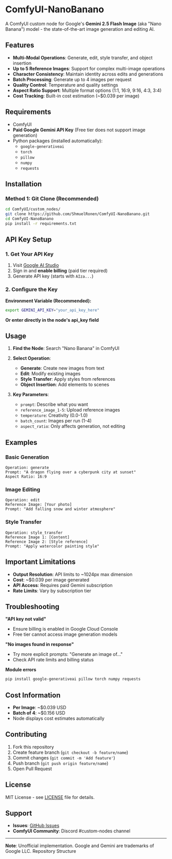 # ComfyUI-NanoBanano

A ComfyUI custom node for Google's **Gemini 2.5 Flash Image** (aka "Nano Banana") model - the state-of-the-art image generation and editing AI.

## Features

- **Multi-Modal Operations**: Generate, edit, style transfer, and object insertion
- **Up to 5 Reference Images**: Support for complex multi-image operations  
- **Character Consistency**: Maintain identity across edits and generations
- **Batch Processing**: Generate up to 4 images per request
- **Quality Control**: Temperature and quality settings
- **Aspect Ratio Support**: Multiple format options (1:1, 16:9, 9:16, 4:3, 3:4)
- **Cost Tracking**: Built-in cost estimation (~$0.039 per image)

## Requirements

- ComfyUI
- **Paid Google Gemini API Key** (Free tier does not support image generation)
- Python packages (installed automatically):
  - `google-generativeai`
  - `torch`
  - `pillow`
  - `numpy`
  - `requests`

## Installation

### Method 1: Git Clone (Recommended)

```bash
cd ComfyUI/custom_nodes/
git clone https://github.com/ShmuelRonen/ComfyUI-NanoBanano.git
cd ComfyUI-NanoBanano
pip install -r requirements.txt
```

## API Key Setup

### 1. Get Your API Key

1. Visit [Google AI Studio](https://aistudio.google.com/app/apikey)
2. Sign in and **enable billing** (paid tier required)
3. Generate API key (starts with `AIza...`)

### 2. Configure the Key

**Environment Variable (Recommended):**
```bash
export GEMINI_API_KEY="your_api_key_here"
```

**Or enter directly in the node's api_key field**

## Usage

1. **Find the Node**: Search "Nano Banana" in ComfyUI
2. **Select Operation**:
   - **Generate**: Create new images from text
   - **Edit**: Modify existing images 
   - **Style Transfer**: Apply styles from references
   - **Object Insertion**: Add elements to scenes

3. **Key Parameters**:
   - `prompt`: Describe what you want
   - `reference_image_1-5`: Upload reference images
   - `temperature`: Creativity (0.0-1.0)
   - `batch_count`: Images per run (1-4)
   - `aspect_ratio`: Only affects generation, not editing

## Examples

### Basic Generation
```
Operation: generate
Prompt: "A dragon flying over a cyberpunk city at sunset"
Aspect Ratio: 16:9
```

### Image Editing
```
Operation: edit  
Reference Image: [Your photo]
Prompt: "Add falling snow and winter atmosphere"
```

### Style Transfer
```
Operation: style_transfer
Reference Image 1: [Content]
Reference Image 2: [Style reference]
Prompt: "Apply watercolor painting style"
```

## Important Limitations

- **Output Resolution**: API limits to ~1024px max dimension
- **Cost**: ~$0.039 per image generated
- **API Access**: Requires paid Gemini subscription
- **Rate Limits**: Vary by subscription tier

## Troubleshooting

**"API key not valid"**
- Ensure billing is enabled in Google Cloud Console
- Free tier cannot access image generation models

**"No images found in response"**
- Try more explicit prompts: "Generate an image of..."
- Check API rate limits and billing status

**Module errors**
```bash
pip install google-generativeai pillow torch numpy requests
```

## Cost Information

- **Per Image**: ~$0.039 USD
- **Batch of 4**: ~$0.156 USD  
- Node displays cost estimates automatically

## Contributing

1. Fork this repository
2. Create feature branch (`git checkout -b feature/name`)
3. Commit changes (`git commit -m 'Add feature'`)
4. Push branch (`git push origin feature/name`)
5. Open Pull Request

## License

MIT License - see [LICENSE](LICENSE) file for details.

## Support

- **Issues**: [GitHub Issues](https://github.com/ShmuelRonen/ComfyUI-NanoBanano/issues)
- **ComfyUI Community**: Discord #custom-nodes channel

---

**Note**: Unofficial implementation. Google and Gemini are trademarks of Google LLC. Repository Structure

